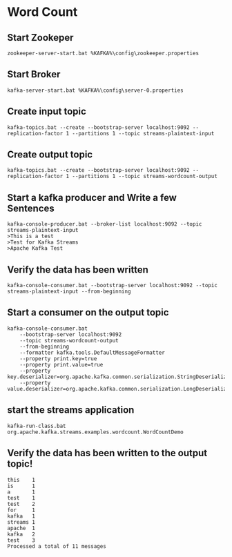 # Word Count

## Start Zookeper
```
zookeeper-server-start.bat %KAFKA%\config\zookeeper.properties
```

## Start Broker
```
kafka-server-start.bat %KAFKA%\config\server-0.properties
```

## Create input topic
```
kafka-topics.bat --create --bootstrap-server localhost:9092 --replication-factor 1 --partitions 1 --topic streams-plaintext-input
```

## Create output topic
```
kafka-topics.bat --create --bootstrap-server localhost:9092 --replication-factor 1 --partitions 1 --topic streams-wordcount-output
```

## Start a kafka producer and Write a few Sentences
```
kafka-console-producer.bat --broker-list localhost:9092 --topic streams-plaintext-input
>This is a test
>Test for Kafka Streams
>Apache Kafka Test
```
## Verify the data has been written
```
kafka-console-consumer.bat --bootstrap-server localhost:9092 --topic streams-plaintext-input --from-beginning
```

## Start a consumer on the output topic
```
kafka-console-consumer.bat
    --bootstrap-server localhost:9092 
    --topic streams-wordcount-output 
    --from-beginning 
    --formatter kafka.tools.DefaultMessageFormatter
    --property print.key=true 
    --property print.value=true 
    --property key.deserializer=org.apache.kafka.common.serialization.StringDeserializer 
    --property value.deserializer=org.apache.kafka.common.serialization.LongDeserializer
```

## start the streams application
```
kafka-run-class.bat org.apache.kafka.streams.examples.wordcount.WordCountDemo
```
## Verify the data has been written to the output topic!
```
this    1
is      1
a       1
test    1
test    2
for     1
kafka   1
streams 1
apache  1
kafka   2
test    3
Processed a total of 11 messages
```